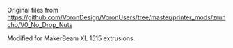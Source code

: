 Original files from https://github.com/VoronDesign/VoronUsers/tree/master/printer_mods/zruncho/V0_No_Drop_Nuts

Modified for MakerBeam XL 1515 extrusions.
